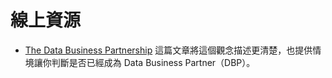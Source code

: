 # 線上資源

- [The Data Business Partnership](https://locallyoptimistic.com/post/the-data-business-partnership/) 這篇文章將這個觀念描述更清楚，也提供情境讓你判斷是否已經成為 Data Business Partner（DBP）。
